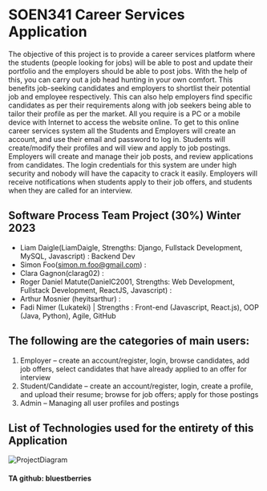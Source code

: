 # SOEN341 Career Services Application

The objective of this project is to provide a career services platform where the students
(people looking for jobs) will be able to post and update their portfolio and the employers
should be able to post jobs. With the help of this, you can carry out a job head hunting in your
own comfort. This benefits job-seeking candidates and employers to shortlist their potential job
and employee respectively. This can also help employers find specific candidates as per their
requirements along with job seekers being able to tailor their profile as per the market. All you
require is a PC or a mobile device with Internet to access the website online. To get to this online
career services system all the Students and Employers will create an account, and use their
email and password to log in. Students will create/modify their profiles and will view and apply
to job postings. Employers will create and manage their job posts, and review applications from
candidates. The login credentials for this system are under high security and nobody will have
the capacity to crack it easily. Employers will receive notifications when students apply to their
job offers, and students when they are called for an interview.

## Software Process Team Project (30%) Winter 2023

- Liam Daigle(LiamDaigle, Strengths: Django, Fullstack Development, MySQL, Javascript) : Backend Dev
- Simon Foo(simon.m.foo@gmail.com) :
- Clara Gagnon(clarag02) :
- Roger Daniel Matute(DanielC2001, Strengths: Web Development, Fullstack Development, ReactJS, Javascript) :
- Arthur Mosnier (heyitsarthur) :
- Fadi Nimer (Lukateki) | Strengths : Front-end (Javascript, React.js), OOP (Java, Python), Agile, GitHub

## The following are the categories of main users:
1. Employer – create an account/register, login, browse candidates, add job offers, select
candidates that have already applied to an offer for interview
2. Student/Candidate – create an account/register, login, create a profile, and upload their
resume; browse for job offers; apply for those postings
3. Admin – Managing all user profiles and postings

## List of Technologies used for the entirety of this Application
![ProjectDiagram](https://user-images.githubusercontent.com/30945652/215239820-46137d60-dc21-46c6-88ec-3b20c9f4fd63.png)

#### TA github: bluestberries

